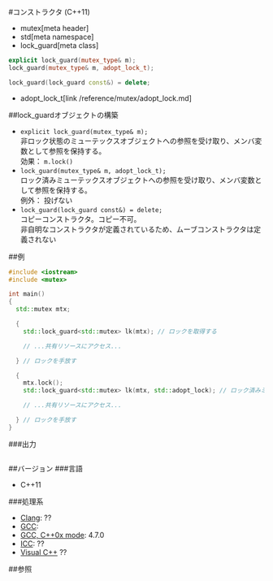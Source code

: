 #コンストラクタ (C++11)
* mutex[meta header]
* std[meta namespace]
* lock_guard[meta class]

```cpp
explicit lock_guard(mutex_type& m);
lock_guard(mutex_type& m, adopt_lock_t);

lock_guard(lock_guard const&) = delete;
```
* adopt_lock_t[link /reference/mutex/adopt_lock.md]

##lock_guardオブジェクトの構築
- `explicit lock_guard(mutex_type& m);`<br/>非ロック状態のミューテックスオブジェクトへの参照を受け取り、メンバ変数として参照を保持する。<br/>効果： `m.lock()`
- `lock_guard(mutex_type& m, adopt_lock_t);`<br/>ロック済みミューテックスオブジェクトへの参照を受け取り、メンバ変数として参照を保持する。<br/>例外： 投げない
- `lock_guard(lock_guard const&) = delete;`<br/>コピーコンストラクタ。コピー不可。<br/>非自明なコンストラクタが定義されているため、ムーブコンストラクタは定義されない


##例
```cpp
#include <iostream>
#include <mutex>

int main()
{
  std::mutex mtx;

  {
    std::lock_guard<std::mutex> lk(mtx); // ロックを取得する

    // ...共有リソースにアクセス...

  } // ロックを手放す

  {
    mtx.lock();
    std::lock_guard<std::mutex> lk(mtx, std::adopt_lock); // ロック済みミューテックスを渡す

    // ...共有リソースにアクセス...

  } // ロックを手放す
}
```

###出力
```
```

##バージョン
###言語
- C++11

###処理系
- [Clang](/implementation.md#clang): ??
- [GCC](/implementation.md#gcc): 
- [GCC, C++0x mode](/implementation.md#gcc): 4.7.0
- [ICC](/implementation.md#icc): ??
- [Visual C++](/implementation.md#visual_cpp) ??


##参照



